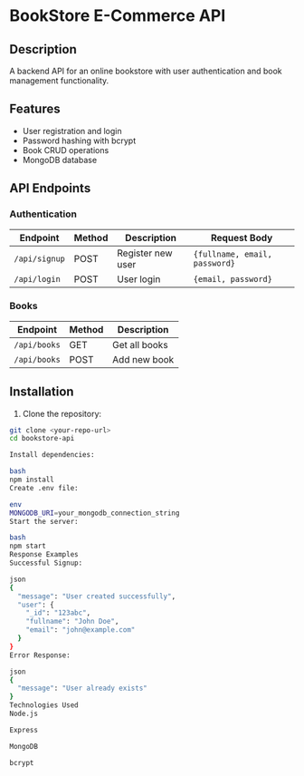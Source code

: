 # BookStore E-Commerce API

## Description
A backend API for an online bookstore with user authentication and book management functionality.

## Features
- User registration and login
- Password hashing with bcrypt
- Book CRUD operations
- MongoDB database

## API Endpoints

### Authentication
| Endpoint       | Method | Description          | Request Body              |
|----------------|--------|----------------------|---------------------------|
| `/api/signup`  | POST   | Register new user    | `{fullname, email, password}` |
| `/api/login`   | POST   | User login           | `{email, password}`       |

### Books
| Endpoint       | Method | Description          |
|----------------|--------|----------------------|
| `/api/books`   | GET    | Get all books        |
| `/api/books`   | POST   | Add new book         |

## Installation
1. Clone the repository:
```bash
git clone <your-repo-url>
cd bookstore-api

Install dependencies:

bash
npm install
Create .env file:

env
MONGODB_URI=your_mongodb_connection_string
Start the server:

bash
npm start
Response Examples
Successful Signup:

json
{
  "message": "User created successfully",
  "user": {
    "_id": "123abc",
    "fullname": "John Doe",
    "email": "john@example.com"
  }
}
Error Response:

json
{
  "message": "User already exists"
}
Technologies Used
Node.js

Express

MongoDB

bcrypt
